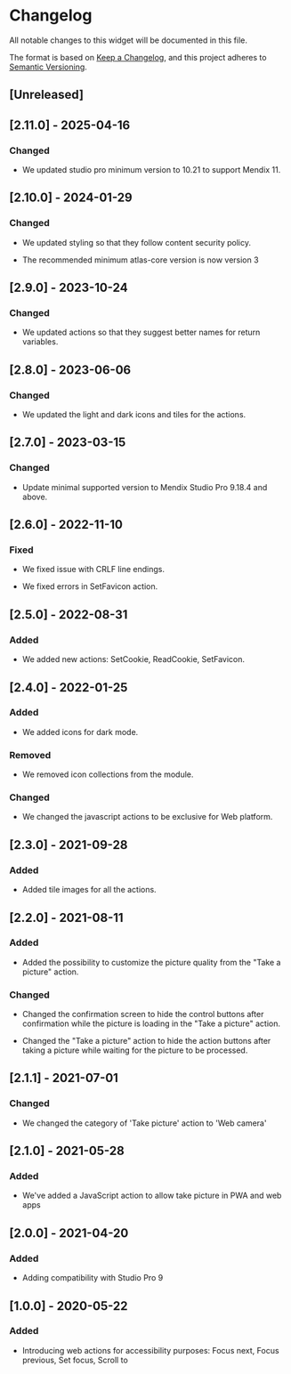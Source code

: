 # Changelog

All notable changes to this widget will be documented in this file.

The format is based on [Keep a Changelog](https://keepachangelog.com/en/1.0.0/), and this project adheres to [Semantic Versioning](https://semver.org/spec/v2.0.0.html).

## [Unreleased]

## [2.11.0] - 2025-04-16

### Changed

- We updated studio pro minimum version to 10.21 to support Mendix 11.

## [2.10.0] - 2024-01-29

### Changed

- We updated styling so that they follow content security policy.

- The recommended minimum atlas-core version is now version 3

## [2.9.0] - 2023-10-24

### Changed

- We updated actions so that they suggest better names for return variables.

## [2.8.0] - 2023-06-06

### Changed

- We updated the light and dark icons and tiles for the actions.

## [2.7.0] - 2023-03-15

### Changed

- Update minimal supported version to Mendix Studio Pro 9.18.4 and above.

## [2.6.0] - 2022-11-10

### Fixed

- We fixed issue with CRLF line endings.

- We fixed errors in SetFavicon action.

## [2.5.0] - 2022-08-31

### Added

- We added new actions: SetCookie, ReadCookie, SetFavicon.

## [2.4.0] - 2022-01-25

### Added

- We added icons for dark mode.

### Removed

- We removed icon collections from the module.

### Changed

- We changed the javascript actions to be exclusive for Web platform.

## [2.3.0] - 2021-09-28

### Added

- Added tile images for all the actions.

## [2.2.0] - 2021-08-11

### Added

- Added the possibility to customize the picture quality from the "Take a picture" action.

### Changed

- Changed the confirmation screen to hide the control buttons after confirmation while the picture is loading in the "Take a picture" action.

- Changed the "Take a picture" action to hide the action buttons after taking a picture while waiting for the picture to be processed.

## [2.1.1] - 2021-07-01

### Changed

- We changed the category of 'Take picture' action to 'Web camera'

## [2.1.0] - 2021-05-28

### Added

- We've added a JavaScript action to allow take picture in PWA and web apps

## [2.0.0] - 2021-04-20

### Added

- Adding compatibility with Studio Pro 9

## [1.0.0] - 2020-05-22

### Added

- Introducing web actions for accessibility purposes: Focus next, Focus previous, Set focus, Scroll to
